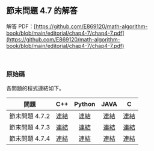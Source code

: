## 節末問題 4.7 的解答

解答 PDF：[https://github.com/E869120/math-algorithm-book/blob/main/editorial/chap4-7/chap4-7.pdf](https://github.com/E869120/math-algorithm-book/blob/main/editorial/chap4-7/chap4-7.pdf)

<br />

### 原始碼

各問題的程式連結如下。

| 問題 | C++ | Python | JAVA | C |
|:---:|:---:|:---:|:---:|:---:|
| 節末問題 4.7.2 | [連結](https://github.com/facespublications/math-algorithm-book_tw/blob/main/editorial_ch/chap4-7/prob4-7-2.cpp) |  [連結](https://github.com/facespublications/math-algorithm-book_tw/blob/main/editorial_ch/chap4-7/prob4-7-2.py) | [連結](https://github.com/facespublications/math-algorithm-book_tw/blob/main/editorial_ch/chap4-7/prob4-7-2.java) | [連結](https://github.com/facespublications/math-algorithm-book_tw/blob/main/editorial_ch/chap4-7/prob4-7-2.c) |
| 節末問題 4.7.3 | [連結](https://github.com/facespublications/math-algorithm-book_tw/blob/main/editorial_ch/chap4-7/prob4-7-3.cpp) | [連結](https://github.com/facespublications/math-algorithm-book_tw/blob/main/editorial_ch/chap4-7/prob4-7-3.py) | [連結](https://github.com/facespublications/math-algorithm-book_tw/blob/main/editorial_ch/chap4-7/prob4-7-3.java) | [連結](https://github.com/facespublications/math-algorithm-book_tw/blob/main/editorial_ch/chap4-7/prob4-7-3.c) |
| 節末問題 4.7.4 | [連結](https://github.com/facespublications/math-algorithm-book_tw/blob/main/editorial_ch/chap4-7/prob4-7-4.cpp) | [連結](https://github.com/facespublications/math-algorithm-book_tw/blob/main/editorial_ch/chap4-7/prob4-7-4.py) | [連結](https://github.com/facespublications/math-algorithm-book_tw/blob/main/editorial_ch/chap4-7/prob4-7-4.java) | [連結](https://github.com/facespublications/math-algorithm-book_tw/blob/main/editorial_ch/chap4-7/prob4-7-4.c) |
